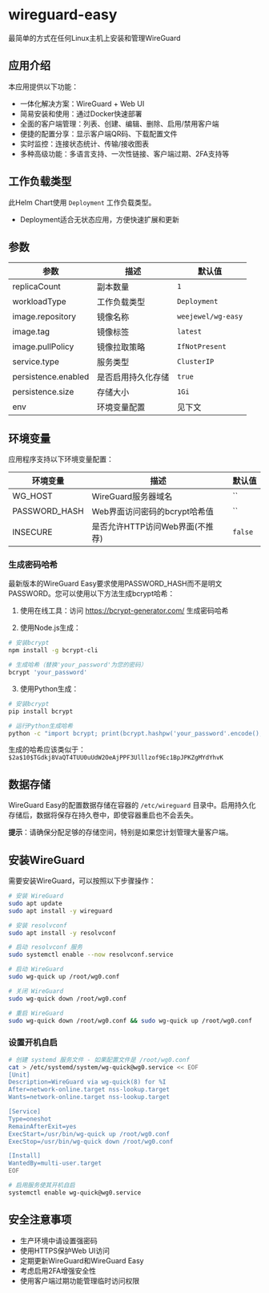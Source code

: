 # wireguard-easy

最简单的方式在任何Linux主机上安装和管理WireGuard

## 应用介绍

本应用提供以下功能：
- 一体化解决方案：WireGuard + Web UI
- 简易安装和使用：通过Docker快速部署
- 全面的客户端管理：列表、创建、编辑、删除、启用/禁用客户端
- 便捷的配置分享：显示客户端QR码、下载配置文件
- 实时监控：连接状态统计、传输/接收图表
- 多种高级功能：多语言支持、一次性链接、客户端过期、2FA支持等

## 工作负载类型

此Helm Chart使用 `Deployment` 工作负载类型。

- Deployment适合无状态应用，方便快速扩展和更新

## 参数

| 参数 | 描述 | 默认值 |
|------|------|--------|
| replicaCount | 副本数量 | `1` |
| workloadType | 工作负载类型 | `Deployment` |
| image.repository | 镜像名称 | `weejewel/wg-easy` |
| image.tag | 镜像标签 | `latest` |
| image.pullPolicy | 镜像拉取策略 | `IfNotPresent` |
| service.type | 服务类型 | `ClusterIP` |
| persistence.enabled | 是否启用持久化存储 | `true` |
| persistence.size | 存储大小 | `1Gi` |
| env | 环境变量配置 | 见下文 |

## 环境变量

应用程序支持以下环境变量配置：

| 环境变量 | 描述 | 默认值 |
|---------|------|--------|
| WG_HOST | WireGuard服务器域名 | `` |
| PASSWORD_HASH | Web界面访问密码的bcrypt哈希值 | `` |
| INSECURE | 是否允许HTTP访问Web界面(不推荐) | `false` |

### 生成密码哈希

最新版本的WireGuard Easy要求使用PASSWORD_HASH而不是明文PASSWORD。您可以使用以下方法生成bcrypt哈希：

1. 使用在线工具：访问 https://bcrypt-generator.com/ 生成密码哈希

2. 使用Node.js生成：
```bash
# 安装bcrypt
npm install -g bcrypt-cli

# 生成哈希（替换'your_password'为您的密码）
bcrypt 'your_password'
```

3. 使用Python生成：
```bash
# 安装bcrypt
pip install bcrypt

# 运行Python生成哈希
python -c "import bcrypt; print(bcrypt.hashpw('your_password'.encode(), bcrypt.gensalt()).decode())"
```

生成的哈希应该类似于：`$2a$10$TGdkj8VaQT4TUU0uUdW2OeAjPPF3Ulllzof9Ec1BpJPKZgMYdYhvK`

## 数据存储

WireGuard Easy的配置数据存储在容器的 `/etc/wireguard` 目录中。启用持久化存储后，数据将保存在持久卷中，即使容器重启也不会丢失。

**提示**：请确保分配足够的存储空间，特别是如果您计划管理大量客户端。
## 安装WireGuard

需要安装WireGuard，可以按照以下步骤操作：

```bash
# 安装 WireGuard
sudo apt update
sudo apt install -y wireguard

# 安装 resolvconf
sudo apt install -y resolvconf

# 启动 resolvconf 服务
sudo systemctl enable --now resolvconf.service

# 启动 WireGuard
sudo wg-quick up /root/wg0.conf

# 关闭 WireGuard
sudo wg-quick down /root/wg0.conf

# 重启 WireGuard
sudo wg-quick down /root/wg0.conf && sudo wg-quick up /root/wg0.conf
```

### 设置开机自启

```bash
# 创建 systemd 服务文件 - 如果配置文件是 /root/wg0.conf
cat > /etc/systemd/system/wg-quick@wg0.service << EOF
[Unit]
Description=WireGuard via wg-quick(8) for %I
After=network-online.target nss-lookup.target
Wants=network-online.target nss-lookup.target

[Service]
Type=oneshot
RemainAfterExit=yes
ExecStart=/usr/bin/wg-quick up /root/wg0.conf
ExecStop=/usr/bin/wg-quick down /root/wg0.conf

[Install]
WantedBy=multi-user.target
EOF

# 启用服务使其开机自启
systemctl enable wg-quick@wg0.service
```

## 安全注意事项

- 生产环境中请设置强密码
- 使用HTTPS保护Web UI访问
- 定期更新WireGuard和WireGuard Easy
- 考虑启用2FA增强安全性
- 使用客户端过期功能管理临时访问权限